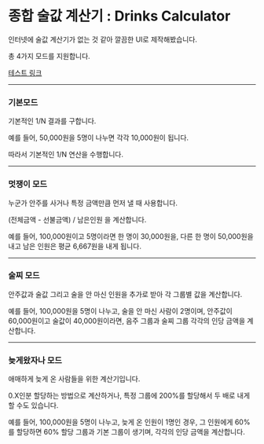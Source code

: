 <h1>종합 술값 계산기 : Drinks Calculator</h1>

<p>인터넷에 술값 계산기가 없는 것 같아 깔끔한 UI로 제작해봤습니다.</p>
<p>총 4가지 모드를 지원합니다.</p>
<a href="https://sirobako.co.kr/detail/199">테스트 링크</a>
<hr>
<h3>기본모드</h3>
<p>기본적인 1/N 결과를 구합니다.</p>
<p>예를 들어, 50,000원을 5명이 나누면 각각 10,000원이 됩니다.</p>
<p>따라서 기본적인 1/N 연산을 수행합니다.</p>
<hr>
<h3>멋쟁이 모드</h3>
<p>누군가 안주를 사거나 특정 금액만큼 먼저 낼 때 사용합니다.</p>
<p>(전체금액 - 선불금액) / 남은인원 을 계산합니다.</p>
<p>예를 들어, 100,000원이고 5명이라면 한 명이 30,000원을, 다른 한 명이 50,000원을 내고 남은 인원은 평균 6,667원을 내게 됩니다.</p>
<hr>
<h3>술찌 모드</h3>
<p>안주값과 술값 그리고 술을 안 마신 인원을 추가로 받아 각 그룹별 값을 계산합니다.</p>
<p>예를 들어, 100,000원을 5명이 나누고, 술을 안 마신 사람이 2명이며, 안주값이 60,000원이고 술값이 40,000원이라면, 음주 그룹과 술찌 그룹 각각의 인당 금액을 계산합니다.</p>
<hr>
<h3>늦게왔자나 모드</h3>
<p>애매하게 늦게 온 사람들을 위한 계산기입니다.</p>
<p>0.X인분 할당하는 방법으로 계산하거나, 특정 그룹에 200%를 할당해서 두 배로 내게 할 수도 있습니다.</p>
<p>예를 들어, 100,000원을 5명이 나누고, 늦게 온 인원이 1명인 경우, 그 인원에게 60%를 할당하면 60% 할당 그룹과 기본 그룹이 생기며, 각각의 인당 금액을 계산합니다.</p>
